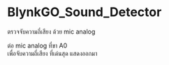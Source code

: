 # BlynkGO_Sound_Detector
ตรวจจับความถี่เสียง ด้วย mic analog

ต่อ mic analog ที่ขา A0  
เพื่อจับความถี่เสียง ที่เด่นสุด แสดงออกมา  
